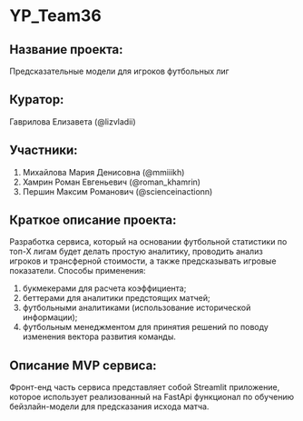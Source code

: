 # YP_Team36

## Название проекта: 
Предсказательные модели для игроков футбольных лиг
## Куратор: 
Гаврилова Елизавета (@lizvladii)
## Участники: 
1) Михайлова Мария Денисовна (@mmiiikh)
2) Хамрин Роман Евгеньевич (@roman_khamrin)
3) Першин Максим Романович (@scienceinactionn)

## Краткое описание проекта: 
Разработка сервиса, который на основании футбольной статистики по топ-Х лигам будет делать простую аналитику, проводить анализ игроков и трансферной стоимости, а также предсказывать игровые показатели. Способы применения: 
1) букмекерами для расчета коэффициента;
2) беттерами для аналитики предстоящих матчей;
3) футбольными аналитиками (использование исторической информации);
4) футбольным менеджментом для принятия решений по поводу изменения вектора развития команды.

## Описание MVP сервиса:
Фронт-енд часть сервиса представляет собой Streamlit приложение, которое использует реализованный на FastApi функционал по обучению бейзлайн-модели для предсказания исхода матча.
